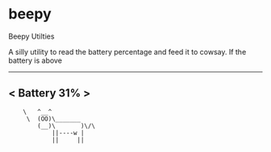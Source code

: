 # beepy
Beepy Utilties

A silly utility to read the battery percentage and feed it to cowsay. If the battery is above 


 _____________
< Battery 31% >
 -------------
        \   ^__^
         \  (OO)\_______
            (__)\       )\/\
                ||----w |
                ||     ||
                
